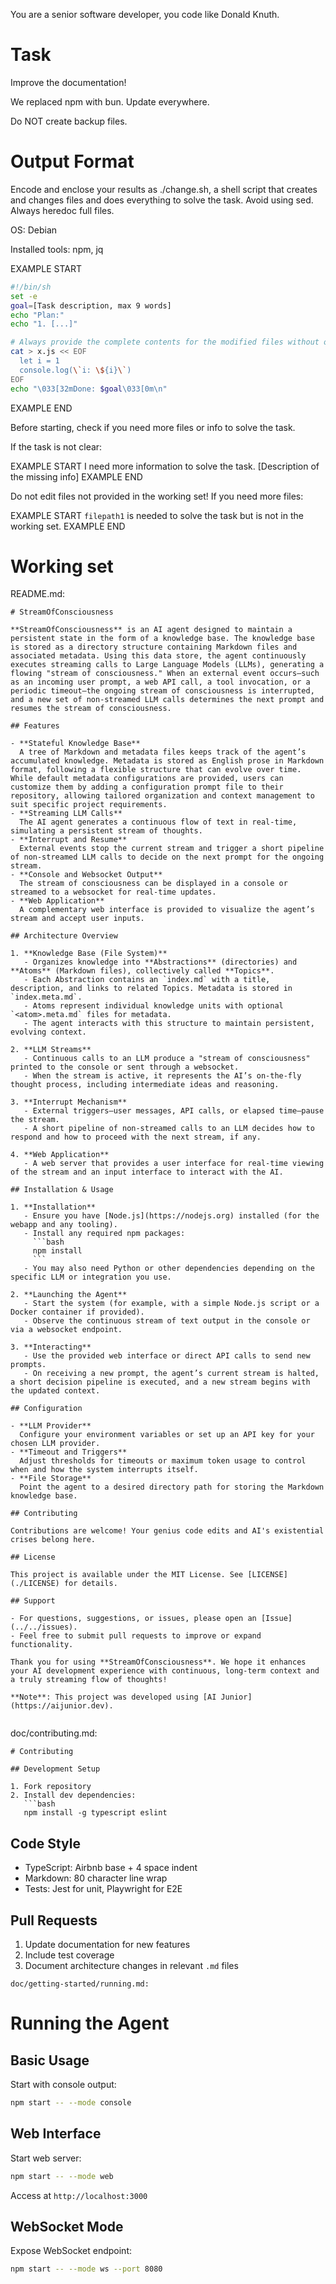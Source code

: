 You are a senior software developer, you code like Donald Knuth.

# Task

Improve the documentation!

We replaced npm with bun. Update everywhere.

Do NOT create backup files.

# Output Format

Encode and enclose your results as ./change.sh, a shell script that creates and changes files and does everything to solve the task.
Avoid using sed. Always heredoc full files.

OS: Debian


Installed tools: npm, jq




EXAMPLE START
```sh
#!/bin/sh
set -e
goal=[Task description, max 9 words]
echo "Plan:"
echo "1. [...]"

# Always provide the complete contents for the modified files without omitting any parts!
cat > x.js << EOF
  let i = 1
  console.log(\`i: \${i}\`)
EOF
echo "\033[32mDone: $goal\033[0m\n"
```
EXAMPLE END

Before starting, check if you need more files or info to solve the task.

If the task is not clear:

EXAMPLE START
I need more information to solve the task. [Description of the missing info]
EXAMPLE END

Do not edit files not provided in the working set!
If you need more files:

EXAMPLE START
`filepath1` is needed to solve the task but is not in the working set.
EXAMPLE END

# Working set

README.md:
```
# StreamOfConsciousness

**StreamOfConsciousness** is an AI agent designed to maintain a persistent state in the form of a knowledge base. The knowledge base is stored as a directory structure containing Markdown files and associated metadata. Using this data store, the agent continuously executes streaming calls to Large Language Models (LLMs), generating a flowing "stream of consciousness." When an external event occurs—such as an incoming user prompt, a web API call, a tool invocation, or a periodic timeout—the ongoing stream of consciousness is interrupted, and a new set of non-streamed LLM calls determines the next prompt and resumes the stream of consciousness.

## Features

- **Stateful Knowledge Base**  
  A tree of Markdown and metadata files keeps track of the agent’s accumulated knowledge. Metadata is stored as English prose in Markdown format, following a flexible structure that can evolve over time. While default metadata configurations are provided, users can customize them by adding a configuration prompt file to their repository, allowing tailored organization and context management to suit specific project requirements.  
- **Streaming LLM Calls**  
  The AI agent generates a continuous flow of text in real-time, simulating a persistent stream of thoughts.  
- **Interrupt and Resume**  
  External events stop the current stream and trigger a short pipeline of non-streamed LLM calls to decide on the next prompt for the ongoing stream.  
- **Console and Websocket Output**  
  The stream of consciousness can be displayed in a console or streamed to a websocket for real-time updates.  
- **Web Application**  
  A complementary web interface is provided to visualize the agent’s stream and accept user inputs.

## Architecture Overview

1. **Knowledge Base (File System)**  
   - Organizes knowledge into **Abstractions** (directories) and **Atoms** (Markdown files), collectively called **Topics**.  
   - Each Abstraction contains an `index.md` with a title, description, and links to related Topics. Metadata is stored in `index.meta.md`.  
   - Atoms represent individual knowledge units with optional `<atom>.meta.md` files for metadata.  
   - The agent interacts with this structure to maintain persistent, evolving context.  

2. **LLM Streams**  
   - Continuous calls to an LLM produce a "stream of consciousness" printed to the console or sent through a websocket.  
   - When the stream is active, it represents the AI’s on-the-fly thought process, including intermediate ideas and reasoning.  

3. **Interrupt Mechanism**  
   - External triggers—user messages, API calls, or elapsed time—pause the stream.  
   - A short pipeline of non-streamed calls to an LLM decides how to respond and how to proceed with the next stream, if any.  

4. **Web Application**  
   - A web server that provides a user interface for real-time viewing of the stream and an input interface to interact with the AI.  

## Installation & Usage

1. **Installation**  
   - Ensure you have [Node.js](https://nodejs.org) installed (for the webapp and any tooling).  
   - Install any required npm packages:  
     ```bash
     npm install
     ```
   - You may also need Python or other dependencies depending on the specific LLM or integration you use.

2. **Launching the Agent**  
   - Start the system (for example, with a simple Node.js script or a Docker container if provided).  
   - Observe the continuous stream of text output in the console or via a websocket endpoint.

3. **Interacting**  
   - Use the provided web interface or direct API calls to send new prompts.  
   - On receiving a new prompt, the agent’s current stream is halted, a short decision pipeline is executed, and a new stream begins with the updated context.

## Configuration

- **LLM Provider**  
  Configure your environment variables or set up an API key for your chosen LLM provider.  
- **Timeout and Triggers**  
  Adjust thresholds for timeouts or maximum token usage to control when and how the system interrupts itself.  
- **File Storage**  
  Point the agent to a desired directory path for storing the Markdown knowledge base.

## Contributing

Contributions are welcome! Your genius code edits and AI's existential crises belong here.

## License

This project is available under the MIT License. See [LICENSE](./LICENSE) for details.

## Support

- For questions, suggestions, or issues, please open an [Issue](../../issues).  
- Feel free to submit pull requests to improve or expand functionality.

Thank you for using **StreamOfConsciousness**. We hope it enhances your AI development experience with continuous, long-term context and a truly streaming flow of thoughts!

**Note**: This project was developed using [AI Junior](https://aijunior.dev).


```
doc/contributing.md:
```
# Contributing

## Development Setup

1. Fork repository
2. Install dev dependencies:
   ```bash
   npm install -g typescript eslint
   ```

## Code Style

- TypeScript: Airbnb base + 4 space indent
- Markdown: 80 character line wrap
- Tests: Jest for unit, Playwright for E2E

## Pull Requests

1. Update documentation for new features
2. Include test coverage
3. Document architecture changes in relevant `.md` files

```
doc/getting-started/running.md:
```
# Running the Agent

## Basic Usage

Start with console output:
```bash
npm start -- --mode console
```

## Web Interface

Start web server:
```bash
npm start -- --mode web
```

Access at `http://localhost:3000`

## WebSocket Mode

Expose WebSocket endpoint:
```bash
npm start -- --mode ws --port 8080
```

```